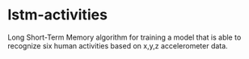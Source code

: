 # lstm-activities
Long Short-Term Memory algorithm for training a model that is able to recognize six human activities based on x,y,z accelerometer data.
